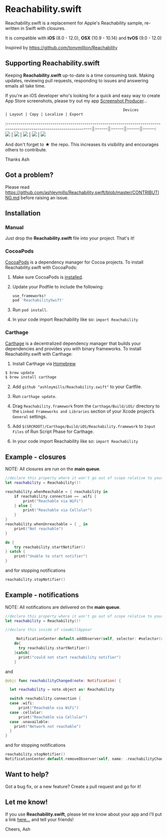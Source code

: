 # Reachability.swift

Reachability.swift is a replacement for Apple's Reachability sample, re-written in Swift with
closures.

It is compatible with **iOS** (8.0 - 12.0), **OSX** (10.9 - 10.14) and **tvOS** (9.0 - 12.0)

Inspired by https://github.com/tonymillion/Reachability

## Supporting **Reachability.swift**

Keeping **Reachability.swift** up-to-date is a time consuming task. Making updates, reviewing pull
requests, responding to issues and answering emails all take time.

If you're an iOS developer who's looking for a quick and easy way to create App Store screenshots,
please try out my
app [Screenshot Producer](https://itunes.apple.com/app/apple-store/id1252374855?pt=215893&ct=reachability&mt=8)…

                                                         Devices                                                          | Layout | Copy | Localize | Export      

:------------------------------------------------------------------------------------------------------------------------:|:------:|:------:|:------:|:------:
![](http://is2.mzstatic.com/image/thumb/Purple118/v4/64/af/55/64af55bc-2ef0-691c-f5f3-4963685f7f63/source/552x414bb.jpg) |  ![](http://is4.mzstatic.com/image/thumb/Purple128/v4/fb/4c/bd/fb4cbd2f-dd04-22ba-4fdf-5ac652693fb8/source/552x414bb.jpg) |  ![](http://is1.mzstatic.com/image/thumb/Purple118/v4/5a/4f/cf/5a4fcfdf-ca04-0307-9f2e-83178e8ad90d/source/552x414bb.jpg) |  ![](http://is4.mzstatic.com/image/thumb/Purple128/v4/17/ea/56/17ea562e-e045-96e7-fcac-cfaaf4f499fd/source/552x414bb.jpg) |  ![](http://is4.mzstatic.com/image/thumb/Purple118/v4/59/9e/dd/599edd50-f05c-f413-8e88-e614731fd828/source/552x414bb.jpg)

And don't forget to **★** the repo. This increases its visibility and encourages others to
contribute.

Thanks
Ash

## Got a problem?

Please read https://github.com/ashleymills/Reachability.swift/blob/master/CONTRIBUTING.md before
raising an issue.

## Installation

### Manual

Just drop the **Reachability.swift** file into your project. That's it!

### CocoaPods

[CocoaPods][] is a dependency manager for Cocoa projects. To install Reachability.swift with
CocoaPods:

1. Make sure CocoaPods is [installed][CocoaPods Installation].

2. Update your Podfile to include the following:

   ``` ruby
   use_frameworks!
   pod 'ReachabilitySwift'
   ```

3. Run `pod install`.

[CocoaPods]: https://cocoapods.org

[CocoaPods Installation]: https://guides.cocoapods.org/using/getting-started.html#getting-started

4. In your code import Reachability like so:
   `import Reachability`

### Carthage

[Carthage][] is a decentralized dependency manager that builds your dependencies and provides you
with binary frameworks.
To install Reachability.swift with Carthage:

1. Install Carthage via [Homebrew][]

  ```bash
  $ brew update
  $ brew install carthage
  ```

2. Add `github "ashleymills/Reachability.swift"` to your Cartfile.

3. Run `carthage update`.

4. Drag `Reachability.framework` from the `Carthage/Build/iOS/` directory to
   the `Linked Frameworks and Libraries` section of your Xcode project’s `General` settings.

5. Add `$(SRCROOT)/Carthage/Build/iOS/Reachability.framework` to `Input Files` of Run Script Phase
   for Carthage.

6. In your code import Reachability like so:
   `import Reachability`

[Carthage]: https://github.com/Carthage/Carthage

[Homebrew]: http://brew.sh

[Photo Flipper]: https://itunes.apple.com/app/apple-store/id749627884?pt=215893&ct=GitHubReachability&mt=8

## Example - closures

NOTE: All closures are run on the **main queue**.

```swift
//declare this property where it won't go out of scope relative to your listener
let reachability = Reachability()!

reachability.whenReachable = { reachability in
    if reachability.connection == .wifi {
        print("Reachable via WiFi")
    } else {
        print("Reachable via Cellular")
    }
}
reachability.whenUnreachable = { _ in
    print("Not reachable")
}

do {
    try reachability.startNotifier()
} catch {
    print("Unable to start notifier")
}
```

and for stopping notifications

```swift
reachability.stopNotifier()
```

## Example - notifications

NOTE: All notifications are delivered on the **main queue**.

```swift
//declare this property where it won't go out of scope relative to your listener
let reachability = Reachability()!

//declare this inside of viewWillAppear

     NotificationCenter.default.addObserver(self, selector: #selector(reachabilityChanged(note:)), name: .reachabilityChanged, object: reachability)
    do{
      try reachability.startNotifier()
    }catch{
      print("could not start reachability notifier")
    }
```

and

```swift
@objc func reachabilityChanged(note: Notification) {

  let reachability = note.object as! Reachability

  switch reachability.connection {
  case .wifi:
      print("Reachable via WiFi")
  case .cellular:
      print("Reachable via Cellular")
  case .unavailable:
    print("Network not reachable")
  }
}
```

and for stopping notifications

```swift
reachability.stopNotifier()
NotificationCenter.default.removeObserver(self, name: .reachabilityChanged, object: reachability)
```

## Want to help?

Got a bug fix, or a new feature? Create a pull request and go for it!

## Let me know!

If you use **Reachability.swift**, please let me know about your app and I'll put a
link [here…](https://github.com/ashleymills/Reachability.swift/wiki/Apps-using-Reachability.swift)
and tell your friends!

Cheers,
Ash
